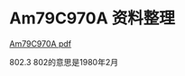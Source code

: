 # Am79C970A 资料整理


[Am79C970A pdf](https://stuff.mit.edu/afs/sipb/contrib/doc/specs/ic/network/am79c970a.pdf)


802.3 802的意思是1980年2月